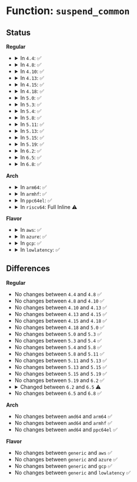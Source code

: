 # Function: <code>suspend_common</code>

## Status
<b>Regular</b>
<ul>
<li>
<details>
<summary>In <code>4.4</code>: ✅</summary>

```c
int suspend_common(struct device *dev, bool do_wakeup);
```

**Collision:** Unique Static

**Inline:** No

**Transformation:** False

**Instances:**

```
In drivers/usb/core/hcd-pci.c (ffffffff81620130)
Location: drivers/usb/core/hcd-pci.c:432
Inline: False
Direct callers:
  - drivers/usb/core/hcd-pci.c:hcd_pci_runtime_suspend
  - drivers/usb/core/hcd-pci.c:hcd_pci_suspend
```
**Symbols:**

```
ffffffff81620130-ffffffff81620265: suspend_common (STB_LOCAL)
```
</details>
</li>
<li>
<details>
<summary>In <code>4.8</code>: ✅</summary>

```c
int suspend_common(struct device *dev, bool do_wakeup);
```

**Collision:** Unique Static

**Inline:** No

**Transformation:** False

**Instances:**

```
In drivers/usb/core/hcd-pci.c (ffffffff81680b00)
Location: drivers/usb/core/hcd-pci.c:440
Inline: False
Direct callers:
  - drivers/usb/core/hcd-pci.c:hcd_pci_runtime_suspend
  - drivers/usb/core/hcd-pci.c:hcd_pci_suspend
```
**Symbols:**

```
ffffffff81680b00-ffffffff81680c56: suspend_common (STB_LOCAL)
```
</details>
</li>
<li>
<details>
<summary>In <code>4.10</code>: ✅</summary>

```c
int suspend_common(struct device *dev, bool do_wakeup);
```

**Collision:** Unique Static

**Inline:** No

**Transformation:** False

**Instances:**

```
In drivers/usb/core/hcd-pci.c (ffffffff816ae830)
Location: drivers/usb/core/hcd-pci.c:440
Inline: False
Direct callers:
  - drivers/usb/core/hcd-pci.c:hcd_pci_runtime_suspend
  - drivers/usb/core/hcd-pci.c:hcd_pci_suspend
```
**Symbols:**

```
ffffffff816ae830-ffffffff816ae986: suspend_common (STB_LOCAL)
```
</details>
</li>
<li>
<details>
<summary>In <code>4.13</code>: ✅</summary>

```c
int suspend_common(struct device *dev, bool do_wakeup);
```

**Collision:** Unique Static

**Inline:** No

**Transformation:** False

**Instances:**

```
In drivers/usb/core/hcd-pci.c (ffffffff816c34f0)
Location: drivers/usb/core/hcd-pci.c:440
Inline: False
Direct callers:
  - drivers/usb/core/hcd-pci.c:hcd_pci_runtime_suspend
  - drivers/usb/core/hcd-pci.c:hcd_pci_suspend
```
**Symbols:**

```
ffffffff816c34f0-ffffffff816c3643: suspend_common (STB_LOCAL)
```
</details>
</li>
<li>
<details>
<summary>In <code>4.15</code>: ✅</summary>

```c
int suspend_common(struct device *dev, bool do_wakeup);
```

**Collision:** Unique Static

**Inline:** No

**Transformation:** False

**Instances:**

```
In drivers/usb/core/hcd-pci.c (ffffffff8172f2d0)
Location: drivers/usb/core/hcd-pci.c:427
Inline: False
Direct callers:
  - drivers/usb/core/hcd-pci.c:hcd_pci_runtime_suspend
  - drivers/usb/core/hcd-pci.c:hcd_pci_suspend
```
**Symbols:**

```
ffffffff8172f2d0-ffffffff8172f430: suspend_common (STB_LOCAL)
```
</details>
</li>
<li>
<details>
<summary>In <code>4.18</code>: ✅</summary>

```c
int suspend_common(struct device *dev, bool do_wakeup);
```

**Collision:** Unique Static

**Inline:** No

**Transformation:** False

**Instances:**

```
In drivers/usb/core/hcd-pci.c (ffffffff8176e850)
Location: drivers/usb/core/hcd-pci.c:427
Inline: False
Direct callers:
  - drivers/usb/core/hcd-pci.c:hcd_pci_runtime_suspend
  - drivers/usb/core/hcd-pci.c:hcd_pci_suspend
```
**Symbols:**

```
ffffffff8176e850-ffffffff8176e9a1: suspend_common (STB_LOCAL)
```
</details>
</li>
<li>
<details>
<summary>In <code>5.0</code>: ✅</summary>

```c
int suspend_common(struct device *dev, bool do_wakeup);
```

**Collision:** Unique Static

**Inline:** No

**Transformation:** False

**Instances:**

```
In drivers/usb/core/hcd-pci.c (ffffffff81792ed0)
Location: drivers/usb/core/hcd-pci.c:427
Inline: False
Direct callers:
  - drivers/usb/core/hcd-pci.c:hcd_pci_runtime_suspend
  - drivers/usb/core/hcd-pci.c:hcd_pci_suspend
```
**Symbols:**

```
ffffffff81792ed0-ffffffff81793021: suspend_common (STB_LOCAL)
```
</details>
</li>
<li>
<details>
<summary>In <code>5.3</code>: ✅</summary>

```c
int suspend_common(struct device *dev, bool do_wakeup);
```

**Collision:** Unique Static

**Inline:** No

**Transformation:** False

**Instances:**

```
In drivers/usb/core/hcd-pci.c (ffffffff817d1360)
Location: drivers/usb/core/hcd-pci.c:413
Inline: False
Direct callers:
  - drivers/usb/core/hcd-pci.c:hcd_pci_runtime_suspend
  - drivers/usb/core/hcd-pci.c:hcd_pci_suspend
```
**Symbols:**

```
ffffffff817d1360-ffffffff817d14a5: suspend_common (STB_LOCAL)
```
</details>
</li>
<li>
<details>
<summary>In <code>5.4</code>: ✅</summary>

```c
int suspend_common(struct device *dev, bool do_wakeup);
```

**Collision:** Unique Static

**Inline:** No

**Transformation:** False

**Instances:**

```
In drivers/usb/core/hcd-pci.c (ffffffff81802230)
Location: drivers/usb/core/hcd-pci.c:412
Inline: False
Direct callers:
  - drivers/usb/core/hcd-pci.c:hcd_pci_runtime_suspend
  - drivers/usb/core/hcd-pci.c:hcd_pci_suspend
```
**Symbols:**

```
ffffffff81802230-ffffffff81802375: suspend_common (STB_LOCAL)
```
</details>
</li>
<li>
<details>
<summary>In <code>5.8</code>: ✅</summary>

```c
int suspend_common(struct device *dev, bool do_wakeup);
```

**Collision:** Unique Static

**Inline:** No

**Transformation:** False

**Instances:**

```
In drivers/usb/core/hcd-pci.c (ffffffff818d2d60)
Location: drivers/usb/core/hcd-pci.c:413
Inline: False
Direct callers:
  - drivers/usb/core/hcd-pci.c:hcd_pci_runtime_suspend
  - drivers/usb/core/hcd-pci.c:hcd_pci_suspend
```
**Symbols:**

```
ffffffff818d2d60-ffffffff818d2ea5: suspend_common (STB_LOCAL)
```
</details>
</li>
<li>
<details>
<summary>In <code>5.11</code>: ✅</summary>

```c
int suspend_common(struct device *dev, bool do_wakeup);
```

**Collision:** Unique Static

**Inline:** No

**Transformation:** False

**Instances:**

```
In drivers/usb/core/hcd-pci.c (ffffffff818dd190)
Location: drivers/usb/core/hcd-pci.c:424
Inline: False
Direct callers:
  - drivers/usb/core/hcd-pci.c:hcd_pci_runtime_suspend
  - drivers/usb/core/hcd-pci.c:hcd_pci_suspend
```
**Symbols:**

```
ffffffff818dd190-ffffffff818dd2f3: suspend_common (STB_LOCAL)
```
</details>
</li>
<li>
<details>
<summary>In <code>5.13</code>: ✅</summary>

```c
int suspend_common(struct device *dev, bool do_wakeup);
```

**Collision:** Unique Static

**Inline:** No

**Transformation:** False

**Instances:**

```
In drivers/usb/core/hcd-pci.c (ffffffff818c0500)
Location: drivers/usb/core/hcd-pci.c:424
Inline: False
Direct callers:
  - drivers/usb/core/hcd-pci.c:hcd_pci_runtime_suspend
  - drivers/usb/core/hcd-pci.c:hcd_pci_suspend
```
**Symbols:**

```
ffffffff818c0500-ffffffff818c0663: suspend_common (STB_LOCAL)
```
</details>
</li>
<li>
<details>
<summary>In <code>5.15</code>: ✅</summary>

```c
int suspend_common(struct device *dev, bool do_wakeup);
```

**Collision:** Unique Static

**Inline:** No

**Transformation:** False

**Instances:**

```
In drivers/usb/core/hcd-pci.c (ffffffff81956c50)
Location: drivers/usb/core/hcd-pci.c:424
Inline: False
Direct callers:
  - drivers/usb/core/hcd-pci.c:hcd_pci_runtime_suspend
  - drivers/usb/core/hcd-pci.c:hcd_pci_suspend
```
**Symbols:**

```
ffffffff81956c50-ffffffff81956db3: suspend_common (STB_LOCAL)
```
</details>
</li>
<li>
<details>
<summary>In <code>5.19</code>: ✅</summary>

```c
int suspend_common(struct device *dev, bool do_wakeup);
```

**Collision:** Unique Static

**Inline:** No

**Transformation:** False

**Instances:**

```
In drivers/usb/core/hcd-pci.c (ffffffff81ab0870)
Location: drivers/usb/core/hcd-pci.c:423
Inline: False
Direct callers:
  - drivers/usb/core/hcd-pci.c:hcd_pci_runtime_suspend
  - drivers/usb/core/hcd-pci.c:hcd_pci_suspend
```
**Symbols:**

```
ffffffff81ab0870-ffffffff81ab09e8: suspend_common (STB_LOCAL)
```
</details>
</li>
<li>
<details>
<summary>In <code>6.2</code>: ✅</summary>

```c
int suspend_common(struct device *dev, bool do_wakeup);
```

**Collision:** Unique Static

**Inline:** No

**Transformation:** False

**Instances:**

```
In drivers/usb/core/hcd-pci.c (ffffffff81c38ae0)
Location: drivers/usb/core/hcd-pci.c:418
Inline: False
Direct callers:
  - drivers/usb/core/hcd-pci.c:hcd_pci_runtime_suspend
  - drivers/usb/core/hcd-pci.c:hcd_pci_suspend
```
**Symbols:**

```
ffffffff81c38ae0-ffffffff81c38c58: suspend_common (STB_LOCAL)
```
</details>
</li>
<li>
<details>
<summary>In <code>6.5</code>: ✅</summary>

```c
int suspend_common(struct device *dev, pm_message_t msg);
```

**Collision:** Unique Static

**Inline:** No

**Transformation:** False

**Instances:**

```
In drivers/usb/core/hcd-pci.c (ffffffff81c9fe60)
Location: drivers/usb/core/hcd-pci.c:418
Inline: False
Direct callers:
  - drivers/usb/core/hcd-pci.c:hcd_pci_runtime_suspend
  - drivers/usb/core/hcd-pci.c:hcd_pci_suspend
```
**Symbols:**

```
ffffffff81c9fe60-ffffffff81ca0016: suspend_common (STB_LOCAL)
```
</details>
</li>
<li>
<details>
<summary>In <code>6.8</code>: ✅</summary>

```c
int suspend_common(struct device *dev, pm_message_t msg);
```

**Collision:** Unique Static

**Inline:** No

**Transformation:** False

**Instances:**

```
In drivers/usb/core/hcd-pci.c (ffffffff81d54ab0)
Location: drivers/usb/core/hcd-pci.c:417
Inline: False
Direct callers:
  - drivers/usb/core/hcd-pci.c:hcd_pci_runtime_suspend
  - drivers/usb/core/hcd-pci.c:hcd_pci_suspend
```
**Symbols:**

```
ffffffff81d54ab0-ffffffff81d54c66: suspend_common (STB_LOCAL)
```
</details>
</li>
</ul>
<b>Arch</b>
<ul>
<li>
<details>
<summary>In <code>arm64</code>: ✅</summary>

```c
int suspend_common(struct device *dev, bool do_wakeup);
```

**Collision:** Unique Static

**Inline:** No

**Transformation:** False

**Instances:**

```
In drivers/usb/core/hcd-pci.c (ffff800010a36980)
Location: drivers/usb/core/hcd-pci.c:412
Inline: False
Direct callers:
  - drivers/usb/core/hcd-pci.c:hcd_pci_runtime_suspend
  - drivers/usb/core/hcd-pci.c:hcd_pci_suspend
```
**Symbols:**

```
ffff800010a36980-ffff800010a36ab8: suspend_common (STB_LOCAL)
```
</details>
</li>
<li>
<details>
<summary>In <code>armhf</code>: ✅</summary>

```c
int suspend_common(struct device *dev, bool do_wakeup);
```

**Collision:** Unique Static

**Inline:** No

**Transformation:** False

**Instances:**

```
In drivers/usb/core/hcd-pci.c (c0b09df8)
Location: drivers/usb/core/hcd-pci.c:412
Inline: False
Direct callers:
  - drivers/usb/core/hcd-pci.c:hcd_pci_runtime_suspend
  - drivers/usb/core/hcd-pci.c:hcd_pci_suspend
```
**Symbols:**

```
c0b09df8-c0b09f40: suspend_common (STB_LOCAL)
```
</details>
</li>
<li>
<details>
<summary>In <code>ppc64el</code>: ✅</summary>

```c
int suspend_common(struct device *dev, bool do_wakeup);
```

**Collision:** Unique Static

**Inline:** No

**Transformation:** False

**Instances:**

```
In drivers/usb/core/hcd-pci.c (c000000000af5370)
Location: drivers/usb/core/hcd-pci.c:412
Inline: False
Direct callers:
  - drivers/usb/core/hcd-pci.c:hcd_pci_runtime_suspend
  - drivers/usb/core/hcd-pci.c:hcd_pci_suspend
  - drivers/usb/core/hcd-pci.c:hcd_pci_suspend
```
**Symbols:**

```
c000000000af5370-c000000000af5558: suspend_common (STB_LOCAL)
```
</details>
</li>
<li>
<details>
<summary>In <code>riscv64</code>: Full Inline ⚠️</summary>

**Collision:** Unique Static

**Inline:** Full

**Transformation:** False

**Instances:**

```
In drivers/usb/core/hcd-pci.c (ffffffe00065417c)
Location: drivers/usb/core/hcd-pci.c:412
Inline: True
Inline callers:
  - drivers/usb/core/hcd-pci.c:hcd_pci_runtime_suspend
```
</details>
</li>
</ul>
<b>Flavor</b>
<ul>
<li>
<details>
<summary>In <code>aws</code>: ✅</summary>

```c
int suspend_common(struct device *dev, bool do_wakeup);
```

**Collision:** Unique Static

**Inline:** No

**Transformation:** False

**Instances:**

```
In drivers/usb/core/hcd-pci.c (ffffffff817ba610)
Location: drivers/usb/core/hcd-pci.c:412
Inline: False
Direct callers:
  - drivers/usb/core/hcd-pci.c:hcd_pci_runtime_suspend
  - drivers/usb/core/hcd-pci.c:hcd_pci_suspend
```
**Symbols:**

```
ffffffff817ba610-ffffffff817ba755: suspend_common (STB_LOCAL)
```
</details>
</li>
<li>
<details>
<summary>In <code>azure</code>: ✅</summary>

```c
int suspend_common(struct device *dev, bool do_wakeup);
```

**Collision:** Unique Static

**Inline:** No

**Transformation:** False

**Instances:**

```
In drivers/usb/core/hcd-pci.c (ffffffff817ac030)
Location: drivers/usb/core/hcd-pci.c:412
Inline: False
Direct callers:
  - drivers/usb/core/hcd-pci.c:hcd_pci_runtime_suspend
  - drivers/usb/core/hcd-pci.c:hcd_pci_suspend
```
**Symbols:**

```
ffffffff817ac030-ffffffff817ac175: suspend_common (STB_LOCAL)
```
</details>
</li>
<li>
<details>
<summary>In <code>gcp</code>: ✅</summary>

```c
int suspend_common(struct device *dev, bool do_wakeup);
```

**Collision:** Unique Static

**Inline:** No

**Transformation:** False

**Instances:**

```
In drivers/usb/core/hcd-pci.c (ffffffff817f70b0)
Location: drivers/usb/core/hcd-pci.c:412
Inline: False
Direct callers:
  - drivers/usb/core/hcd-pci.c:hcd_pci_runtime_suspend
  - drivers/usb/core/hcd-pci.c:hcd_pci_suspend
```
**Symbols:**

```
ffffffff817f70b0-ffffffff817f71f5: suspend_common (STB_LOCAL)
```
</details>
</li>
<li>
<details>
<summary>In <code>lowlatency</code>: ✅</summary>

```c
int suspend_common(struct device *dev, bool do_wakeup);
```

**Collision:** Unique Static

**Inline:** No

**Transformation:** False

**Instances:**

```
In drivers/usb/core/hcd-pci.c (ffffffff818112f0)
Location: drivers/usb/core/hcd-pci.c:412
Inline: False
Direct callers:
  - drivers/usb/core/hcd-pci.c:hcd_pci_runtime_suspend
  - drivers/usb/core/hcd-pci.c:hcd_pci_suspend
```
**Symbols:**

```
ffffffff818112f0-ffffffff81811435: suspend_common (STB_LOCAL)
```
</details>
</li>
</ul>

## Differences
<b>Regular</b>
<ul>
<li>
No changes between <code>4.4</code> and <code>4.8</code> ✅
</li>
<li>
No changes between <code>4.8</code> and <code>4.10</code> ✅
</li>
<li>
No changes between <code>4.10</code> and <code>4.13</code> ✅
</li>
<li>
No changes between <code>4.13</code> and <code>4.15</code> ✅
</li>
<li>
No changes between <code>4.15</code> and <code>4.18</code> ✅
</li>
<li>
No changes between <code>4.18</code> and <code>5.0</code> ✅
</li>
<li>
No changes between <code>5.0</code> and <code>5.3</code> ✅
</li>
<li>
No changes between <code>5.3</code> and <code>5.4</code> ✅
</li>
<li>
No changes between <code>5.4</code> and <code>5.8</code> ✅
</li>
<li>
No changes between <code>5.8</code> and <code>5.11</code> ✅
</li>
<li>
No changes between <code>5.11</code> and <code>5.13</code> ✅
</li>
<li>
No changes between <code>5.13</code> and <code>5.15</code> ✅
</li>
<li>
No changes between <code>5.15</code> and <code>5.19</code> ✅
</li>
<li>
No changes between <code>5.19</code> and <code>6.2</code> ✅
</li>
<li>
<details>
<summary>Changed between <code>6.2</code> and <code>6.5</code> ⚠️</summary>
<ul>
<li>
<b>Param added. </b>
<code>pm_message_t msg</code>
</li>
<li>
<b>Param removed. </b>
<code>bool do_wakeup</code>
</li>
</ul>
</details>
</li>
<li>
No changes between <code>6.5</code> and <code>6.8</code> ✅
</li>
</ul>
<b>Arch</b>
<ul>
<li>
No changes between <code>amd64</code> and <code>arm64</code> ✅
</li>
<li>
No changes between <code>amd64</code> and <code>armhf</code> ✅
</li>
<li>
No changes between <code>amd64</code> and <code>ppc64el</code> ✅
</li>
</ul>
<b>Flavor</b>
<ul>
<li>
No changes between <code>generic</code> and <code>aws</code> ✅
</li>
<li>
No changes between <code>generic</code> and <code>azure</code> ✅
</li>
<li>
No changes between <code>generic</code> and <code>gcp</code> ✅
</li>
<li>
No changes between <code>generic</code> and <code>lowlatency</code> ✅
</li>
</ul>
